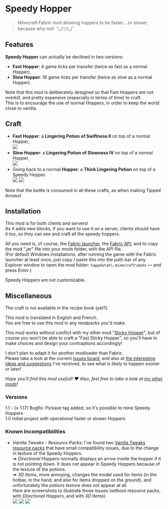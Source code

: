 # Speedy Hopper

> Minecraft Fabric mod allowing hoppers to be faster... or slower, because why not! ¯\\\_(ツ)\_/¯


## Features

**Speedy Hopper** can actually be declined in two versions:

- **Fast Hopper**: 4 game ticks per transfer (twice as fast as a normal Hopper),
- **Slow Hopper**: 16 game ticks per transfer (twice as slow as a normal Hopper).

Note that this mod is deliberately designed so that Fast Hoppers are not overkill, and pretty expensive (especially in terms of time) to craft.  
This is to encourage the use of normal Hoppers, in order to keep the world close to vanilla.


## Craft

- **Fast Hopper**: a **Lingering Potion of Swiftness II** on top of a normal Hopper,  
  ![](https://media.forgecdn.net/attachments/373/571/fast_hopper_craft.png)
- **Slow Hopper**: a **Lingering Potion of Slowness IV** on top of a normal Hopper,  
  ![](https://media.forgecdn.net/attachments/373/572/slow_hopper_craft.png)
- Going back to a normal **Hopper**: a **Thick Lingering Potion** on top of a Speedy Hopper.  
  ![](https://media.forgecdn.net/attachments/373/573/hopper_craft_from_fast.png) ![](https://media.forgecdn.net/attachments/373/574/hopper_craft_from_slow.png)

Note that the bottle is consumed in all these crafts, as when making Tipped Arrows!


## Installation

This mod is for both clients and servers!  
As it adds new blocks, if you want to use it on a server, clients should have it too, so they can see and craft all the speedy hoppers.

All you need is, of course, the [Fabric launcher](https://fabricmc.net/use/), the [Fabric API](https://www.curseforge.com/minecraft/mc-mods/fabric-api), and to copy the mod ".jar" file into your mods folder, with the API file.  
(For default Windows installations, after running the game with the Fabric launcher at least once, just copy / paste this into the path bar of any Explorer window to open the mod folder: `%appdata%\.minecraft\mods` — and press *Enter*.)

Speedy Hoppers are not customizable.


## Miscellaneous

The craft is not available in the recipe book (yet?).

This mod is translated in English and French.  
You are free to use this mod in any modpacks you'd make.

This mod works without conflict with my other mod "[Sticky Hopper](https://www.curseforge.com/minecraft/mc-mods/sticky-hopper)", but of course you won't be able to craft a "Fast Sticky Hopper", so you'll have to make choices and design your contraptions accordingly!

I don't plan to adapt it for another modloader than Fabric.  
Please take a look at the current [issues board](https://dev.cuicui.ovh/minecraft/speedy-hopper/-/boards), and also at [the interesting ideas and suggestions](https://dev.cuicui.ovh/minecraft/speedy-hopper/-/wikis/Ideas) I've received, to see what is likely to happen sooner or later!

*Hope you'll find this mod usefull! ♥ Also, feel free to take a look at [my other mods](https://www.curseforge.com/members/cuicui_off/projects)!*


### Versions

1.1 - (≥ 1.17) Bugfix: Pickaxe tag added, so it's possible to mine Speedy Hoppers  
1.0 Initial project with operational faster or slower Hoppers


### Known Incompatibilities

- _Vanilla Tweaks - Resource Packs_:
  I've found two [Vanilla Tweaks resource packs](https://vanillatweaks.net/picker/resource-packs/) that have small compatibility issues, due to the change in texture of the Speedy Hoppers.  
  => _Directional Hoppers_ normally displays an arrow inside the hopper if it is not pointing down. It does not appear in Speedy Hoppers because of the texture of the potions.  
  => _3D Items_, more annoying, changes the model used for items (in the hotbar, in the hand, and also for items dropped on the ground), and unfortunately the potions texture does not appear at all.  
  Here are screenshots to illustrate those issues (without resource packs, with _Directional Hoppers_, and with _3D Items_):  
  ![](https://media.forgecdn.net/attachments/401/581/resource_pack_no.png)
  ![](https://media.forgecdn.net/attachments/401/582/resource_pack_directional_hoppers.png)
  ![](https://media.forgecdn.net/attachments/401/583/resource_pack_3d_items.png)
